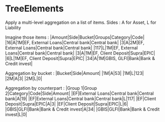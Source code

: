 # TreeElements

Apply a multi-level aggregation on a list of items.
Sides : A for Asset, L for Liability

Imagine those items :
|Amount|Side|Bucket|Groups|Category|Code|
|16|A|1M|EF, External Loans|Central bank|Central bank|
|3|A|2M|EF, External Loans|Central bank|Central bank|
|117|L|1M|EF, External Loans|Central bank|Central bank|
|3|A|1M|EF, Client Deposit|Supra|EPIC|
|6|L|1M|EF, Client Deposit|Supra|EPIC|
|34|A|1M|GBIS, GLFI|Bank|Bank & Credit invest|

Aggregation by bucket :
|Bucket|Side|Amount|
|1M|A|53|
|1M|L|123|
|2M|A|3|
|2M|L|0|

Aggregation by counterpart :
|Group 1|Group 2|Category|Code|Side|Amount|
|EF|External Loans|Central bank|Central bank|A|19|
|EF|External Loans|Central bank|Central bank|L|117|
|EF|Client Deposit|Supra|EPIC|A|3|
|EF|Client Deposit|Supra|EPIC|L|6|
|GBIS|GLFI|Bank|Bank & Credit invest|A|34|
|GBIS|GLFI|Bank|Bank & Credit invest|L|0|
